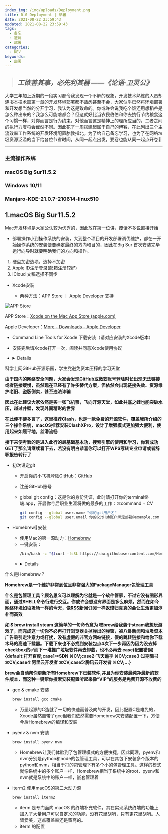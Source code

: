 ```yaml
---
index_img: /img/uploads/Deployment.png
title: 0.0 Deployment | 部署
date: 2021-08-22 23:59:43
updated: 2021-08-22 23:59:43
tags:
  - 备忘
  - 避坑
  - 部署
categories:
  - DEV
keywords:
  - 部署
---
```

> ## *工欲善其事，必先利其器                     ——《论语·卫灵公》*

大学三年加上近期的一段实习都令我发现一个不解的现象，开发技术熟练的人员却连书本技术篇第一章的开发环境部署都不熟悉甚至不会，大家似乎已然将环境部署和开发想当然的分开学习，我认为这是致命的。你或许会说我吃个饭还用想稻谷是怎么种出来的？我怎么可能啥都会？但这就好比当农民伯伯和你去执行节约粮食这个习惯一样，对你而言是行为约束，对他而言这是精神上的理所应当的，二者之间的执行力度将会截然不同。因此花了一周搭建起属于自己的博客，在此列出三个主流效率工作系统的开发环境配置胎教指北。为了给自己备忘学习，也为了在网络垃圾资源泛滥的当下给各位节省时间，从同一起点出发，要卷也能从同一起点开卷🤪

- - -

### 主流操作系统

### macOS Big Sur11.5.2

### Windows 10/11

### Manjaro-KDE-21.0.7-210614-linux510

## 1.macOS Big Sur11.5.2

Mac开发环境是大家公认较为优秀的，因此放在第一位讲，废话不多说直接开始

* 部署操作小到操作系统的安装，大到整个项目的开发部署调优维护，都在一开始操作系统的安装便要确定最终的方向和目的，因此在Big Sur 首次安装完毕运行向导时就要明确我们的方向和操作。

1. 硬盘加密选项，选择不加密
2. Apple ID注册登录(邮箱注册较好)
3. iCloud 文稿选择不同步

* Xcode安装

  * 两种方法：APP Store ｜ Apple Developer 支持

![APP Store](https://picha.tech/uPic/Snipaste_2021-09-01_12-03-17.png)

    
APP Store：[‎Xcode on the Mac App Store (apple.com)](https://apps.apple.com/us/app/xcode/id497799835?mt=12)

    
Apple Developer：[More - Downloads - Apple Developer](https://developer.apple.com/download/all/)
  * Command Line Tools for Xcode 下载安装（请对应安装的Xcode版本）
  * 安装完后请Xcode打开一次，阅读并同意Xcode使用协议

* <details>
<summary>科学上网GitHub开源乐园，学生党避免资本压榨的学习天堂</summary>
<p><b>由于国内的网络安全问题，大家会发现GitHub或微软账号登陆时长出现无法链接或者链接缓慢，虽然现在已经有了许多替代方案，但依然会出现链接失效、资源维护老旧、盗版倒卖，甚至违法诈骗</b></p>
<p><b>因此在此建议大家依然是买一张飞机票，飞向开源天堂，如此井底之蛙也能突破水压，越过井壁，发现外面精彩的世界</b></p>
<p><b>在此便不便多言了，这里推荐Clash，也是一款免费的开源软件，覆盖我所介绍的三个操作系统，macOS推荐安装ClashXPro，设计了增强模式更加强大便利，使用起来如履平地，丝滑流畅</b></p>
<p><b>接下来便考验的是进入此行的最基础基本功，搜索引擎的使用和学习，你若成功GET了那么请继续看下去，若没有明白恭喜你可以打开WPS写转专业申请或者辞职报告转行了</b></p>

* 初次设定git

  * 开启你的小飞机登陆GitHub：[GitHub](https://github.com/)
  * 注册GitHub账号
  * global git config：这是你的身份凭证，此时请打开你的terminal终端.app，开启你今后职业生涯将做的最多的工作：⌘command + CV

    ```bash
    git config --global user.name "你的git用户名"
    git config --global user.email 你的GitHub账户绑定邮箱@example.com
    ```
* Homebrew🍺安装
  * 使用Mac的第一源动力：[Homebrew](https://brew.sh/)
  * 一键安装：
    ```bash
    /bin/bash -c "$(curl -fsSL https://raw.githubusercontent.com/Homebrew/install/HEAD/install.sh)"
    ```
  * <details> 
<summary>什么是Homebrew？</summary>
<p><b>Homebrew是一个维护非常到位且非常强大的PackageManager包管理工具</p></b>
<p><b>什么是包管理工具？顾名思义可以理解为它就是一个软件管家，不过它没有图形界面，通过SHELL命令行进行交互。你或许会想没有界面是多么麻烦，然而在如今网络环境如垃圾场一样的今天，像RSS新闻订阅一样返璞归真真的会让生活更加淳朴而高效</p></b>
<p><b>如 $ brew install steam 这简单的一句命令意为 嘿brew给我装个steam我想玩游戏了，而完成这一切你不必再打开浏览器关掉弹出的弹窗，被八卦新闻和垃圾资本广告吸引走注意力或打扰，没有虚假的非官方网站链接，假的跳转链接和给你下载木马的高速下载器。下载下来也不必找到安装包点4次下一步再因为因为没去掉checkbox的✅而下一堆推广垃圾软件再去卸载，也不必再去 case(配置错误){default:打开百度;case1:*SDN ⌘CV;case2:飞天逼乎 ⌘CV;case3:过期简书 ⌘CV;case4:阿里云开发者 ⌘CV;case5:腾讯云开发者 ⌘CV;...}</p></b>
<p><b>brew会自动帮你更新所有Homebrew下已装软件,并且为你安装最纯净最新的软件版本，而这种一键帮你搜索安装配置听起来像“VIP“的服务是免费开源不收费的</p></b>

* gcc & cmake 安装

  ```bash
  brew install gcc cmake
  ```
  * 万恶起源的C造就了一切的快速而普及向的开发，因此配置C是难免的，Xcode虽然自带了gcc但我们依然需要Homebrew来安装配置一下，方便今后Homebrew的编译和安装
 
* pyenv & nvm 安装
  ```bash
  brew install pyenv nvm
  ```
  * Homebrew让我们体验到了包管理模式的方便快捷，因此同理，pyenv和nvm分别是python和node的包管理工具，可以在其包下安装多个版本的python和nvm，相当于打的包管理下有多个小的包管理工具。这样的模式就像系统中的多个账户一样，Homebrew相当于系统中的root，pyenv和nvm就是系统中的账户一样，嵌套管理着 

* iterm2 使用macOS的第二大动力源
  ```bash
  brew install iterm2
  ```
  * iterm 是专门面向 macOS 的终端补充软件，其在实现系统终端的功能上加入了大量用户可以自定义的功能，没有花里胡哨，只有更花里胡哨。人皆爱美，这点覆盖率还是蛮高的。
  * iterm 的配置

